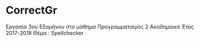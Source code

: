 # CorrectGr
Εργασία 3ου Εξαμήνου στο μάθημα Προγραμματισμός 2 Ακαδημαικό Έτος 2017-2018
Θέμα : Spellchecker
